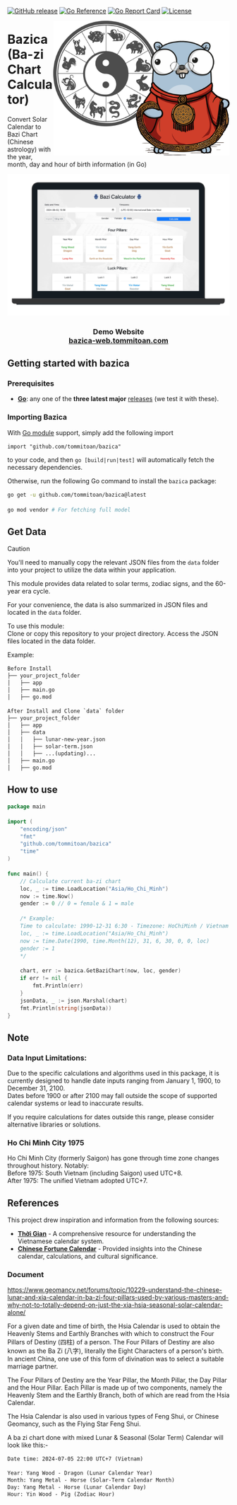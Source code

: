 [![GitHub release](https://img.shields.io/github/tag/tommitoan/bazica.svg?label=latest)](https://github.com/tommitoan/bazica/releases)
[![Go Reference](https://pkg.go.dev/badge/github.com/tommitoan/bazica.svg)](https://pkg.go.dev/github.com/tommitoan/bazica)
[![Go Report Card](https://goreportcard.com/badge/github.com/tommitoan/bazica)](https://goreportcard.com/report/github.com/tommitoan/bazica)
[![License](https://img.shields.io/badge/license-MIT-cyan)](https://github.com/tommitoan/bazica/blob/master/LICENSE)

<p align="center">
  <img style="float: right;" src="./Images/bazica-gopher.png" width=400>
</p>

# Bazica (Ba-zi Chart Calculator) 
Convert Solar Calendar to Bazi Chart (Chinese astrology) with the year, month, day and hour of birth information (in Go)

<div align="center">
  <img alt="Demo" src="./Images/img.png" />
</div>

<h3 align="center">
  Demo Website<br/>
  <a href="https://bazica-web.tommitoan.com/" target="_blank">bazica-web.tommitoan.com</a>
</h3>

## Getting started with bazica 
### Prerequisites

- **[Go](https://go.dev/)**: any one of the **three latest major** [releases](https://go.dev/doc/devel/release) (we test it with these).

### Importing Bazica

With [Go module](https://github.com/golang/go/wiki/Modules) support, simply add the following import

```
import "github.com/tommitoan/bazica"
```

to your code, and then `go [build|run|test]` will automatically fetch the necessary dependencies.

Otherwise, run the following Go command to install the `bazica` package:

```sh
go get -u github.com/tommitoan/bazica@latest

go mod vendor # For fetching full model
```

## Get Data 

> [!CAUTION]
> You'll need to manually copy the relevant JSON files from the `data` folder into your project to utilize the data within your application.

This module provides data related to solar terms, zodiac signs, and the 60-year era cycle.

For your convenience, the data is also summarized in JSON files and located in the `data` folder.

To use this module:  
Clone or copy this repository to your project directory.
Access the JSON files located in the data folder.

Example:
```
Before Install              
├── your_project_folder
│   ├── app
│   ├── main.go
│   ├── go.mod

After Install and Clone `data` folder
├── your_project_folder
│   ├── app
│   ├── data
│   │   ├── lunar-new-year.json
│   │   ├── solar-term.json
│   │   ├── ...(updating)...
│   ├── main.go
│   ├── go.mod
```

## How to use

```go
package main

import (
	"encoding/json"
	"fmt"
	"github.com/tommitoan/bazica"
	"time"
)

func main() {
	// Calculate current ba-zi chart
	loc, _ := time.LoadLocation("Asia/Ho_Chi_Minh")
	now := time.Now()
	gender := 0 // 0 = female & 1 = male
	
	/* Example: 
	Time to calculate: 1990-12-31 6:30 - Timezone: HoChiMinh / Vietnam - Gender: Male
	loc, _ := time.LoadLocation("Asia/Ho_Chi_Minh")
	now := time.Date(1990, time.Month(12), 31, 6, 30, 0, 0, loc)
	gender := 1
	*/

	chart, err := bazica.GetBaziChart(now, loc, gender)
	if err != nil {
		fmt.Println(err)
	}
	jsonData, _ := json.Marshal(chart)
	fmt.Println(string(jsonData))
}
```
## Note
### Data Input Limitations:
Due to the specific calculations and algorithms used in this package, it is currently designed to handle date inputs ranging from January 1, 1900, to December 31, 2100.   
Dates before 1900 or after 2100 may fall outside the scope of supported calendar systems or lead to inaccurate results.

If you require calculations for dates outside this range, please consider alternative libraries or solutions.

###  Ho Chi Minh City 1975
Ho Chi Minh City (formerly Saigon) has gone through time zone changes throughout history. Notably:  
Before 1975: South Vietnam (including Saigon) used UTC+8.  
After 1975: The unified Vietnam adopted UTC+7.

## References

This project drew inspiration and information from the following sources:

* **[Thời Gian](https://www.thoigian.com.vn/)** - A comprehensive resource for understanding the Vietnamese calendar system.
* **[Chinese Fortune Calendar](https://www.chinesefortunecalendar.com/)** - Provided insights into the Chinese calendar, calculations, and cultural significance.


### Document
https://www.geomancy.net/forums/topic/10229-understand-the-chinese-lunar-and-xia-calendar-in-ba-zi-four-pillars-used-by-various-masters-and-why-not-to-totally-depend-on-just-the-xia-hsia-seasonal-solar-calendar-alone/

For a given date and time of birth, the Hsia Calendar is used to obtain the Heavenly Stems and Earthly Branches with which to construct the Four Pillars of Destiny (四柱) of a person. 
The Four Pillars of Destiny are also known as the Ba Zi (八字), literally the Eight Characters of a person's birth. 
In ancient China, one use of this form of divination was to select a suitable marriage partner.

The Four Pillars of Destiny are the Year Pillar, the Month Pillar, the Day Pillar and the Hour Pillar. 
Each Pillar is made up of two components, namely the Heavenly Stem and the Earthly Branch, both of which are read from the Hsia Calendar.

The Hsia Calendar is also used in various types of Feng Shui, or Chinese Geomancy, such as the Flying Star Feng Shui.

A ba zi chart done with mixed Lunar & Seasonal (Solar Term) Calendar will look like this:- 

```
Date time: 2024-07-05 22:00 UTC+7 (Vietnam)  

Year: Yang Wood - Dragon (Lunar Calendar Year)  
Month: Yang Metal - Horse (Solar-Term Calendar Month)  
Day: Yang Metal - Horse (Lunar Calendar Day)   
Hour: Yin Wood - Pig (Zodiac Hour)
```


